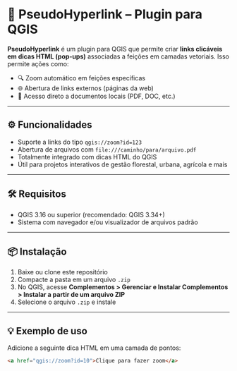 # 🔗 PseudoHyperlink – Plugin para QGIS

**PseudoHyperlink** é um plugin para QGIS que permite criar **links clicáveis em dicas HTML (pop-ups)** associadas a feições em camadas vetoriais. Isso permite ações como:

- 🔍 Zoom automático em feições específicas
- 🌐 Abertura de links externos (páginas da web)
- 📄 Acesso direto a documentos locais (PDF, DOC, etc.)

---

## ⚙️ Funcionalidades

- Suporte a links do tipo `qgis://zoom?id=123`
- Abertura de arquivos com `file:///caminho/para/arquivo.pdf`
- Totalmente integrado com dicas HTML do QGIS
- Útil para projetos interativos de gestão florestal, urbana, agrícola e mais

---

## 🛠️ Requisitos

- QGIS 3.16 ou superior (recomendado: QGIS 3.34+)
- Sistema com navegador e/ou visualizador de arquivos padrão

---

## 📦 Instalação

1. Baixe ou clone este repositório
2. Compacte a pasta em um arquivo `.zip`
3. No QGIS, acesse **Complementos > Gerenciar e Instalar Complementos > Instalar a partir de um arquivo ZIP**
4. Selecione o arquivo `.zip` e instale

---

## 💡 Exemplo de uso

Adicione a seguinte dica HTML em uma camada de pontos:

```html
<a href="qgis://zoom?id=10">Clique para fazer zoom</a>

